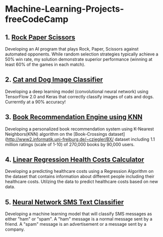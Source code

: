 # Machine-Learning-Projects-freeCodeCamp

1\. [Rock Paper Scissors]()
------------------------------------------------------------------------------------------------------------------

Developing an AI program that plays Rock, Paper, Scissors against automated opponents. While random selection strategies typically achieve a 50% win rate, my solution demonstrate superior performance (winning at least 60% of the games in each match).



2\. [Cat and Dog Image Classifier]()
---------------------------------------------------------------------------------------------------------------------------------------------

Developing a deep learning model (convolutional neural network) using TensorFlow 2.0 and Keras that correctly classify images of cats and dogs.
Currerntly at a 90% accuracy!



3\. [Book Recommendation Engine using KNN]()
--------------------------------------------------------------------------------------------------------------------------------------------------------------------

Developing a personalized book recommendation system using K-Nearest Neighbors(KNN) algorithm on the [Book-Crossings dataset](http://www2.informatik.uni-freiburg.de/~cziegler/BX/ dataset including 1.1 million ratings (scale of 1-10) of 270,000 books by 90,000 users.



4\. [Linear Regression Health Costs Calculator]()
------------------------------------------------------------------------------------------------------------------------------------------------------------------------------------

Developing a predicting healthcare costs using a Regression Algorithm on the dataset that contains information about different people including their healthcare costs. 
Utilzing the data to predict healthcare costs based on new data.



5\. [Neural Network SMS Text Classifier]()
----------------------------------------------------------------------------------------------------------------------------------------------------------------

Developing a machine learning model that will classify SMS messages as either "ham" or "spam". A "ham" message is a normal message sent by a friend. A "spam" message is an advertisement or a message sent by a company.
